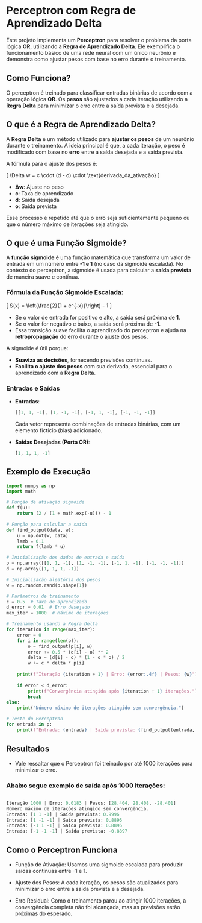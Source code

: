 # Perceptron com Regra de Aprendizado Delta

Este projeto implementa um **Perceptron** para resolver o problema da porta lógica **OR**, utilizando a **Regra de Aprendizado Delta**. Ele exemplifica o funcionamento básico de uma rede neural com um único neurônio e demonstra como ajustar pesos com base no erro durante o treinamento.

## Como Funciona?

O perceptron é treinado para classificar entradas binárias de acordo com a operação lógica **OR**. Os **pesos** são ajustados a cada iteração utilizando a **Regra Delta** para minimizar o erro entre a saída prevista e a desejada.

## O que é a Regra de Aprendizado Delta?

A **Regra Delta** é um método utilizado para **ajustar os pesos** de um neurônio durante o treinamento. A ideia principal é que, a cada iteração, o peso é modificado com base no **erro** entre a saída desejada e a saída prevista. 

A fórmula para o ajuste dos pesos é:

\[
\Delta w = c \cdot (d - o) \cdot \text{derivada\_da\_ativação}
\]

- **Δw**: Ajuste no peso
- **c**: Taxa de aprendizado
- **d**: Saída desejada
- **o**: Saída prevista

Esse processo é repetido até que o erro seja suficientemente pequeno ou que o número máximo de iterações seja atingido.

## O que é uma Função Sigmoide?

A **função sigmoide** é uma função matemática que transforma um valor de entrada em um número entre **-1 e 1** (no caso da sigmoide escalada). No contexto do perceptron, a sigmoide é usada para calcular a **saída prevista** de maneira suave e contínua.

### Fórmula da Função Sigmoide Escalada:

\[
S(x) = \left(\frac{2}{1 + e^{-x}}\right) - 1
\]

- Se o valor de entrada for positivo e alto, a saída será próxima de **1**.
- Se o valor for negativo e baixo, a saída será próxima de **-1**.
- Essa transição suave facilita o aprendizado do perceptron e ajuda na **retropropagação** do erro durante o ajuste dos pesos.

A sigmoide é útil porque:
- **Suaviza as decisões**, fornecendo previsões contínuas.
- **Facilita o ajuste dos pesos** com sua derivada, essencial para o aprendizado com a **Regra Delta**.

### Entradas e Saídas

- **Entradas**:
    ```python
    [[1, 1, -1], [1, -1, -1], [-1, 1, -1], [-1, -1, -1]]
    ```
    Cada vetor representa combinações de entradas binárias, com um elemento fictício (bias) adicionado.

- **Saídas Desejadas (Porta OR)**:
    ```python
    [1, 1, 1, -1]
    ```

## Exemplo de Execução

```python
import numpy as np
import math

# Função de ativação sigmoide
def f(u):
    return (2 / (1 + math.exp(-u))) - 1

# Função para calcular a saída
def find_output(data, w):
    u = np.dot(w, data) 
    lamb = 0.1 
    return f(lamb * u)

# Inicialização dos dados de entrada e saída
p = np.array([[1, 1, -1], [1, -1, -1], [-1, 1, -1], [-1, -1, -1]])
d = np.array([1, 1, 1, -1])

# Inicialização aleatória dos pesos
w = np.random.rand(p.shape[1])

# Parâmetros de treinamento
c = 0.5  # Taxa de aprendizado
d_error = 0.01  # Erro desejado
max_iter = 1000  # Máximo de iterações

# Treinamento usando a Regra Delta
for iteration in range(max_iter):
    error = 0
    for i in range(len(p)):
        o = find_output(p[i], w)
        error += 0.5 * (d[i] - o) ** 2
        delta = (d[i] - o) * (1 - o * o) / 2
        w += c * delta * p[i]
    
    print(f"Iteração {iteration + 1} | Erro: {error:.4f} | Pesos: {w}")
    
    if error < d_error:
        print(f"Convergência atingida após {iteration + 1} iterações.")
        break
else:
    print("Número máximo de iterações atingido sem convergência.")

# Teste do Perceptron
for entrada in p:
    print(f"Entrada: {entrada} | Saída prevista: {find_output(entrada, w)}")
```

## Resultados

- Vale ressaltar que o Perceptron foi treinado por até 1000 iterações para minimizar o erro.

### Abaixo segue exemplo de saída após 1000 iterações:

``` python

Iteração 1000 | Erro: 0.0183 | Pesos: [28.404, 28.408, -28.401]
Número máximo de iterações atingido sem convergência.
Entrada: [1 1 -1] | Saída prevista: 0.9996
Entrada: [1 -1 -1] | Saída prevista: 0.8896
Entrada: [-1 1 -1] | Saída prevista: 0.8896
Entrada: [-1 -1 -1] | Saída prevista: -0.8897

```

## Como o Perceptron Funciona

- Função de Ativação: Usamos uma sigmoide escalada para produzir saídas contínuas entre -1 e 1.

- Ajuste dos Pesos: A cada iteração, os pesos são atualizados para minimizar o erro entre a saída prevista e a desejada.

- Erro Residual: Como o treinamento parou ao atingir 1000 iterações, a convergência completa não foi alcançada, mas as previsões estão próximas do esperado. 
